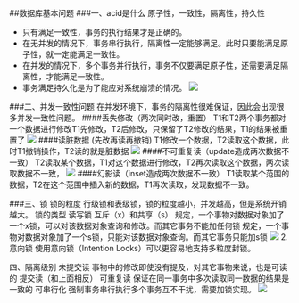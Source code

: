  ##数据库基本问题
 ###一、acid是什么 原子性，一致性，隔离性，持久性
 * 只有满足一致性，事务的执行结果才是正确的。
 * 在无并发的情况下，事务串行执行，隔离性一定能够满足。此时只要能满足原子性，就一定能满足一致性。
 * 在并发的情况下，多个事务并行执行，事务不仅要满足原子性，还需要满足隔离性，才能满足一致性。
 * 事务满足持久化是为了能应对系统崩溃的情况。
 ![](https://cs-notes-1256109796.cos.ap-guangzhou.myqcloud.com/image-20191207210437023.png)
 
 ###二、并发一致性问题
 在并发环境下，事务的隔离性很难保证，因此会出现很多并发一致性问题。
####丢失修改（两次同时改，重置）
T1和T2两个事务都对一个数据进行修改T1先修改，T2后修改，只保留了T2修改的结果，T1的结果被重置了
![](https://cs-notes-1256109796.cos.ap-guangzhou.myqcloud.com/image-20191207221744244.png)
####读脏数据 (先改再读再撤销)
T1修改一个数据，T2读取这个数据，此时T1撤销操作，T2读的就是脏数据
![](https://cs-notes-1256109796.cos.ap-guangzhou.myqcloud.com/image-20191207221920368.png)
####不可重复读（update造成两次数据不一致）
T2读取某个数据，T1对这个数据进行修改，T2再次读取这个数据，两次读取数据不一致，
![](https://cs-notes-1256109796.cos.ap-guangzhou.myqcloud.com/image-20191207222102010.png)
####幻影读（inset造成两次数据不一致）
T1读取某个范围的数据，T2在这个范围中插入新的数据，T1再次读取，发现数据不一致。
 
 ###三、锁
 锁的粒度
 行级锁和表级锁，锁的粒度越小，并发越高，但是系统开销越大。
 锁的类型 
 读写锁 互斥（x）和共享（s）
 规定，一个事物对数据对象加了一个x锁，可以对该数据对象查询和修改。而其它事务不能加任何锁
 规定，一个事物对数据对象加了一个s锁，只能对该数据对象查询。而其它事务只能加s锁
 ![](https://cs-notes-1256109796.cos.ap-guangzhou.myqcloud.com/image-20191207213523777.png)
 2.意向锁
 使用意向锁（Intention Locks）可以更容易地支持多粒度封锁。
 
四、隔离级别
未提交读
事物中的修改即使没有提及，对其它事物来说，也是可读的
提交读（和上面相反）
可重复读
保证在同一事务中多次读取同一数据的结果是一致的
可串行化
强制事务串行执行多个事务互不干扰，需要加锁实现。
![](https://cs-notes-1256109796.cos.ap-guangzhou.myqcloud.com/image-20191207223400787.png)


 
 
 


 